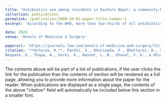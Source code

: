 ```yaml
---
title: "Antibiotics use among residents in Eastern Nepal: a community-based mixed method study"
collection: publications
permalink: /publication/2009-10-01-paper-title-number-1
excerpt: 'According to the WHO, more than two-thirds of all antibiotics are used in the community, of which about 30% are used inappropriately. The antimicrobial resistance (AMR) problem is a growing threat to Nepal because of indiscriminate and inappropriate use. However, exact data on the extent of inappropriate use of antibiotics in the community is scarce in Nepal.'

date: 2024
venue: 'Annals of Medicine & Surgery'

paperurl: 'https://journals.lww.com/annals-of-medicine-and-surgery/fulltext/2024/02000/antibiotics_use_among_residents_in_eastern_nepal_.18.aspx'
citation: '**Acharya, R.**, Panthi, S., Khatiwada, P., Bhattarai, B., Singh, S., Bhattarai, K., Aryal, R.,
Neupane, D., Thapa, A., Karki, K., Basnet, L. B., Khanal, V. K., & Ghimire, A. (2024).'
---
```


The contents above will be part of a list of publications, if the user clicks the link for the publication than the contents of section will be rendered as a full page, allowing you to provide more information about the paper for the reader. When publications are displayed as a single page, the contents of the above "citation" field will automatically be included below this section in a smaller font.
